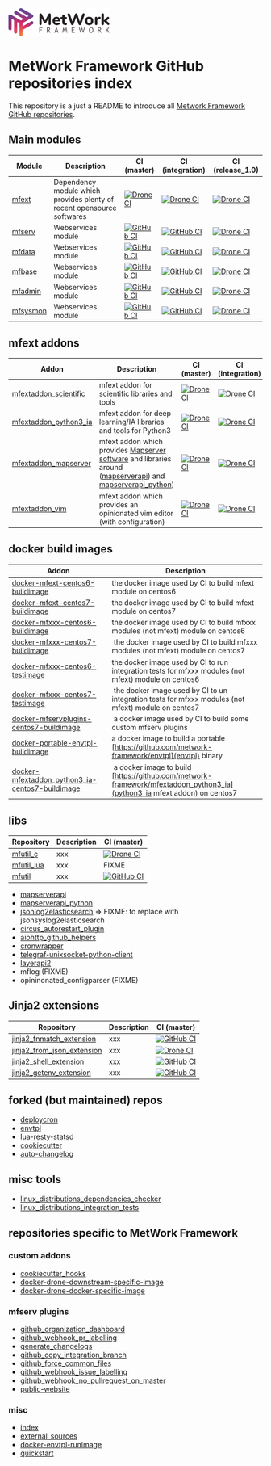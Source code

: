 [![logo](https://raw.githubusercontent.com/metwork-framework/resources/master/logos/metwork-white-logo-small.png)](http://www.metwork-framework.org)

# MetWork Framework GitHub repositories index

This repository is a just a README to introduce all [Metwork Framework GitHub repositories](https://github.com/metwork-framework).

## Main modules

| Module | Description | CI (master) | CI (integration) | CI (release_1.0)
| --- | --- | --- | --- | ---
| [mfext](https://github.com/metwork-framework/mfext) | Dependency module which provides plenty of recent opensource softwares | [![Drone CI](http://metwork-framework.org:8000/api/badges/metwork-framework/mfext/status.svg)](http://metwork-framework.org:8000/metwork-framework/mfext) | [![Drone CI](http://metwork-framework.org:8000/api/badges/metwork-framework/mfext/status.svg?branch=integration)](http://metwork-framework.org:8000/metwork-framework/mfext) | [![Drone CI](http://metwork-framework.org:8000/api/badges/metwork-framework/mfext/status.svg?branch=release_1.0)](http://metwork-framework.org:8000/metwork-framework/mfext)
| [mfserv](https://github.com/metwork-framework/mfserv) | Webservices module | [![GitHub CI](https://github.com/metwork-framework/mfserv/workflows/ci_build/badge.svg?branch=master)](https://github.com/metwork-framework/mfserv/actions?query=workflow%3Aci_build+branch%3Amaster) | [![GitHub CI](https://github.com/metwork-framework/mfserv/workflows/ci_build/badge.svg?branch=integration)](https://github.com/metwork-framework/mfserv/actions?query=workflow%3Aci_build+branch%3Aintegration) | [![Drone CI](http://metwork-framework.org:8000/api/badges/metwork-framework/mfserv/status.svg?branch=release_1.0)](http://metwork-framework.org:8000/metwork-framework/mfserv)
| [mfdata](https://github.com/metwork-framework/mfdata) | Webservices module | [![GitHub CI](https://github.com/metwork-framework/mfdata/workflows/ci_build/badge.svg?branch=master)](https://github.com/metwork-framework/mfdata/actions?query=workflow%3Aci_build+branch%3Amaster) | [![GitHub CI](https://github.com/metwork-framework/mfdata/workflows/ci_build/badge.svg?branch=integration)](https://github.com/metwork-framework/mfdata/actions?query=workflow%3Aci_build+branch%3Aintegration) | [![Drone CI](http://metwork-framework.org:8000/api/badges/metwork-framework/mfdata/status.svg?branch=release_1.0)](http://metwork-framework.org:8000/metwork-framework/mfdata)
| [mfbase](https://github.com/metwork-framework/mfbase) | Webservices module | [![GitHub CI](https://github.com/metwork-framework/mfbase/workflows/ci_build/badge.svg?branch=master)](https://github.com/metwork-framework/mfbase/actions?query=workflow%3Aci_build+branch%3Amaster) | [![GitHub CI](https://github.com/metwork-framework/mfbase/workflows/ci_build/badge.svg?branch=integration)](https://github.com/metwork-framework/mfbase/actions?query=workflow%3Aci_build+branch%3Aintegration) | [![Drone CI](http://metwork-framework.org:8000/api/badges/metwork-framework/mfbase/status.svg?branch=release_1.0)](http://metwork-framework.org:8000/metwork-framework/mfbase)
| [mfadmin](https://github.com/metwork-framework/mfadmin) | Webservices module | [![GitHub CI](https://github.com/metwork-framework/mfadmin/workflows/ci_build/badge.svg?branch=master)](https://github.com/metwork-framework/mfadmin/actions?query=workflow%3Aci_build+branch%3Amaster) | [![GitHub CI](https://github.com/metwork-framework/mfadmin/workflows/ci_build/badge.svg?branch=integration)](https://github.com/metwork-framework/mfadmin/actions?query=workflow%3Aci_build+branch%3Aintegration) | [![Drone CI](http://metwork-framework.org:8000/api/badges/metwork-framework/mfadmin/status.svg?branch=release_1.0)](http://metwork-framework.org:8000/metwork-framework/mfadmin)
| [mfsysmon](https://github.com/metwork-framework/mfsysmon) | Webservices module | [![GitHub CI](https://github.com/metwork-framework/mfsysmon/workflows/ci_build/badge.svg?branch=master)](https://github.com/metwork-framework/mfsysmon/actions?query=workflow%3Aci_build+branch%3Amaster) | [![GitHub CI](https://github.com/metwork-framework/mfsysmon/workflows/ci_build/badge.svg?branch=integration)](https://github.com/metwork-framework/mfsysmon/actions?query=workflow%3Aci_build+branch%3Aintegration) | [![Drone CI](http://metwork-framework.org:8000/api/badges/metwork-framework/mfsysmon/status.svg?branch=release_1.0)](http://metwork-framework.org:8000/metwork-framework/mfsysmon)

## mfext addons

| Addon | Description | CI (master) | CI (integration) | CI (release_1.0)
| --- | --- | --- | --- | ---
| [mfextaddon_scientific](https://github.com/metwork-framework/mfextaddon_scientific) | mfext addon for scientific libraries and tools | [![Drone CI](http://metwork-framework.org:8000/api/badges/metwork-framework/mfextaddon_scientific/status.svg)](http://metwork-framework.org:8000/metwork-framework/mfextaddon_scientific) | [![Drone CI](http://metwork-framework.org:8000/api/badges/metwork-framework/mfextaddon_scientific/status.svg?branch=integration)](http://metwork-framework.org:8000/metwork-framework/mfextaddon_scientific) | [![Drone CI](http://metwork-framework.org:8000/api/badges/metwork-framework/mfextaddon_scientific/status.svg?branch=release_1.0)](http://metwork-framework.org:8000/metwork-framework/mfextaddon_scientific)
| [mfextaddon_python3_ia](https://github.com/metwork-framework/mfextaddon_python3_ia) | mfext addon for deep learning/IA libraries and tools for Python3 | [![Drone CI](http://metwork-framework.org:8000/api/badges/metwork-framework/mfextaddon_python3_ia/status.svg)](http://metwork-framework.org:8000/metwork-framework/mfextaddon_python3_ia) | [![Drone CI](http://metwork-framework.org:8000/api/badges/metwork-framework/mfextaddon_python3_ia/status.svg?branch=integration)](http://metwork-framework.org:8000/metwork-framework/mfextaddon_python3_ia) | [![Drone CI](http://metwork-framework.org:8000/api/badges/metwork-framework/mfextaddon_python3_ia/status.svg?branch=release_1.0)](http://metwork-framework.org:8000/metwork-framework/mfextaddon_python3_ia)
| [mfextaddon_mapserver](https://github.com/metwork-framework/mfextaddon_mapserver) | mfext addon which provides [Mapserver software](https://mapserver.org) and libraries around ([mapserverapi](https://github.com/metwork-framework/mapserverapi)) and [mapserverapi_python](https://github.com/metwork-framework/mapserverapi_python)) | [![Drone CI](http://metwork-framework.org:8000/api/badges/metwork-framework/mfextaddon_mapserver/status.svg)](http://metwork-framework.org:8000/metwork-framework/mfextaddon_mapserver) | [![Drone CI](http://metwork-framework.org:8000/api/badges/metwork-framework/mfextaddon_mapserver/status.svg?branch=integration)](http://metwork-framework.org:8000/metwork-framework/mfextaddon_mapserver) | [![Drone CI](http://metwork-framework.org:8000/api/badges/metwork-framework/mfextaddon_mapserver/status.svg?branch=release_1.0)](http://metwork-framework.org:8000/metwork-framework/mfextaddon_mapserver)
| [mfextaddon_vim](https://github.com/metwork-framework/mfextaddon_vim) | mfext addon which provides an opinionated vim editor (with configuration) | [![Drone CI](http://metwork-framework.org:8000/api/badges/metwork-framework/mfextaddon_vim/status.svg)](http://metwork-framework.org:8000/metwork-framework/mfextaddon_vim) | [![Drone CI](http://metwork-framework.org:8000/api/badges/metwork-framework/mfextaddon_vim/status.svg?branch=integration)](http://metwork-framework.org:8000/metwork-framework/mfextaddon_vim) | [![Drone CI](http://metwork-framework.org:8000/api/badges/metwork-framework/mfextaddon_vim/status.svg?branch=release_1.0)](http://metwork-framework.org:8000/metwork-framework/mfextaddon_vim)

## docker build images

| Addon | Description |
| --- | --- |
| [docker-mfext-centos6-buildimage](https://github.com/metwork-framework/docker-mfext-centos6-buildimage) | the docker image used by CI to build mfext module on centos6 |
| [docker-mfext-centos7-buildimage](https://github.com/metwork-framework/docker-mfext-centos7-buildimage) | the docker image used by CI to build mfext module on centos7 |
| [docker-mfxxx-centos6-buildimage](https://github.com/metwork-framework/docker-mfxxx-centos6-buildimage) | the docker image used by CI to build mfxxx modules (not mfext) module on centos6 |
| [docker-mfxxx-centos7-buildimage](https://github.com/metwork-framework/docker-mfxxx-centos7-buildimage) | the docker image used by CI to build mfxxx modules (not mfext) module on centos7 |
| [docker-mfxxx-centos6-testimage](https://github.com/metwork-framework/docker-mfxxx-centos6-testimage) | the docker image used by CI to run integration tests for mfxxx modules (not mfext) module on centos6 |
| [docker-mfxxx-centos7-testimage](https://github.com/metwork-framework/docker-mfxxx-centos7-testimage) | the docker image used by CI to un integration tests for mfxxx modules (not mfext) module on centos7 |
| [docker-mfservplugins-centos7-buildimage](https://github.com/metwork-framework/docker-mfservplugins-centos7-buildimage) | a docker image used by CI to build some custom mfserv plugins |
| [docker-portable-envtpl-buildimage](https://github.com/metwork-framework/docker-portable-envtpl-buildimage) | a docker image to build a portable [https://github.com/metwork-framework/envtpl](envtpl) binary |
| [docker-mfextaddon_python3_ia-centos7-buildimage](https://github.com/metwork-framework/docker-mfextaddon_python3_ia-centos7-buildimage) | a docker image to build [https://github.com/metwork-framework/mfextaddon_python3_ia](python3_ia mfext addon) on centos7 |

## libs

| Repository | Description | CI (master) |
| --- | --- | --- |
| [mfutil_c](https://github.com/metwork-framework/mfutil_c) | xxx | [![Drone CI](http://metwork-framework.org:8000/api/badges/metwork-framework/mfutil_c/status.svg)](http://metwork-framework.org:8000/metwork-framework/mfutil_c) |
| [mfutil_lua](https://github.com/metwork-framework/mfutil_lua) | xxx | FIXME |
| [mfutil](https://github.com/metwork-framework/mfutil_lua) | xxx | [![GitHub CI](https://github.com/metwork-framework/mfutil/workflows/CI/badge.svg?branch=master)](https://github.com/metwork-framework/mfutil/actions?query=workflow%3ACI+branch%3Amaster) |

- [mapserverapi](https://github.com/metwork-framework/mapserverapi)
- [mapserverapi_python](https://github.com/metwork-framework/mapserverapi_python)
- [jsonlog2elasticsearch](https://github.com/metwork-framework/jsonlog2elasticsearch) => FIXME: to replace with jsonsyslog2elasticsearch
- [circus_autorestart_plugin](https://github.com/metwork-framework/circus_autorestart_plugin)
- [aiohttp_github_helpers](https://github.com/metwork-framework/aiohttp_github_helpers)
- [cronwrapper](https://github.com/metwork-framework/cronwrapper)
- [telegraf-unixsocket-python-client](https://github.com/metwork-framework/telegraf-unixsocket-python-client)
- [layerapi2](https://github.com/metwork-framework/layerapi2)
- mflog (FIXME)
- opininonated_configparser (FIXME)

## Jinja2 extensions 

| Repository | Description | CI (master) |
| --- | --- | --- |
| [jinja2_fnmatch_extension](https://github.com/metwork-framework/jinja2_fnmatch_extension) | xxx | [![GitHub CI](https://github.com/metwork-framework/jinja2_fnmatch_extension/workflows/CI/badge.svg?branch=master)](https://github.com/metwork-framework/jinja2_fnmatch_extension/actions?query=workflow%3ACI+branch%3Amaster) |
| [jinja2_from_json_extension](https://github.com/metwork-framework/jinja2_from_json_extension) | xxx | [![Drone CI](http://metwork-framework.org:8000/api/badges/metwork-framework/jinja2_from_json_extension/status.svg)](http://metwork-framework.org:8000/metwork-framework/jinja2_from_json_extension) |
| [jinja2_shell_extension](https://github.com/metwork-framework/jinja2_shell_extension) | xxx | [![GitHub CI](https://github.com/metwork-framework/jinja2_shell_extension/workflows/CI/badge.svg?branch=master)](https://github.com/metwork-framework/jinja2_shell_extension/actions?query=workflow%3ACI+branch%3Amaster) |
| [jinja2_getenv_extension](https://github.com/metwork-framework/jinja2_getenv_extension) | xxx | [![GitHub CI](https://github.com/metwork-framework/jinja2_getenv_extension/workflows/CI/badge.svg?branch=master)](https://github.com/metwork-framework/jinja2_getenv_extension/actions?query=workflow%3ACI+branch%3Amaster) |

## forked (but maintained) repos

- [deploycron](https://github.com/metwork-framework/deploycron)
- [envtpl](https://github.com/metwork-framework/envtpl)
- [lua-resty-statsd](https://github.com/metwork-framework/lua-resty-statsd)
- [cookiecutter](https://github.com/metwork-framework/cookiecutter)
- [auto-changelog](https://github.com/metwork-framework/auto-changelog)

## misc tools

- [linux_distributions_dependencies_checker](https://github.com/metwork-framework/linux_distributions_dependencies_checker)
- [linux_distributions_integration_tests](https://github.com/metwork-framework/linux_distributions_integration_tests)

## repositories specific to MetWork Framework

### custom addons

- [cookiecutter_hooks](https://github.com/metwork-framework/cookiecutter_hooks)
- [docker-drone-downstream-specific-image](https://github.com/metwork-framework/docker-drone-downstream-specific-image)
- [docker-drone-docker-specific-image](https://github.com/metwork-framework/docker-drone-docker-specific-image)

### mfserv plugins

- [github_organization_dashboard](https://github.com/metwork-framework/github_organization_dashboard)
- [github_webhook_pr_labelling](https://github.com/metwork-framework/github_webhook_pr_labelling)
- [generate_changelogs](https://github.com/metwork-framework/generate_changelogs)
- [github_copy_integration_branch](https://github.com/metwork-framework/github_copy_integration_branch)
- [github_force_common_files](https://github.com/metwork-framework/github_force_common_files)
- [github_webhook_issue_labelling](https://github.com/metwork-framework/github_webhook_issue_labelling)
- [github_webhook_no_pullrequest_on_master](https://github.com/metwork-framework/github_webhook_no_pullrequest_on_master)
- [public-website](https://github.com/metwork-framework/public-website)

### misc

- [index](https://github.com/metwork-framework/index)
- [external_sources](https://github.com/metwork-framework/external_sources)
- [docker-envtpl-runimage](https://github.com/metwork-framework/docker-envtpl-runimage)
- [quickstart](https://github.com/metwork-framework/quickstart) 
